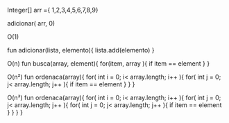 

Integer[] arr ={ 1,2,3,4,5,6,7,8,9}


adicionar( arr, 0)

O(1)

fun adicionar(lista, elemento){
    lista.add(elemento)
}

O(n)
fun busca(array, element){
    for(item, array ){
        if item == element
    }
}

O(n²)
fun ordenaca(array){
    for( int i = 0; i<  array.length; i++ ){
        for( int j = 0; j<  array.length; j++ ){
            if item == element
        }
    }
}

O(n³)
fun ordenaca(array){
    for( int i = 0; i<  array.length; i++ ){
        for( int j = 0; j<  array.length; j++ ){
            for( int j = 0; j<  array.length; j++ ){
              if item == element
            }
        }
    }
}

